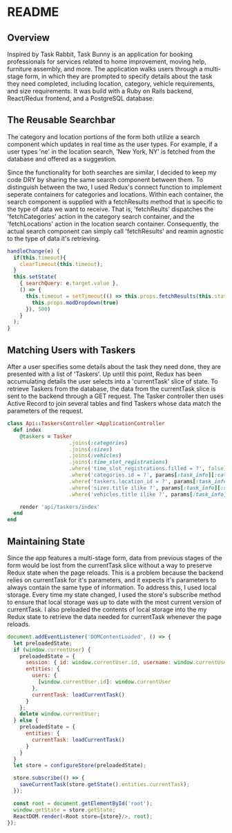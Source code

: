 # README

## Overview

Inspired by Task Rabbit, Task Bunny is an application for booking professionals for services related to home improvement, moving help, furniture assembly, and more. The application walks users through a multi-stage form, in which they are prompted to specify details about the task they need completed, including location, category, vehicle requirements, and size requirements. It was build with a Ruby on Rails backend, React/Redux frontend, and a PostgreSQL database.

## The Reusable Searchbar

The category and location portions of the form both utilize a search component which updates in real time as the user types. For example, if a user types 'ne' in the location search, 'New York, NY' is fetched from the database and offered as a suggestion.

Since the functionality for both searches are similar, I decided to keep my code DRY by sharing the same search component between them. To distinguish between the two, I used Redux's connect function to implement seperate containers for categories and locations. Within each container, the search component is supplied with a fetchResults method that is specific to the type of data we want to receive. That is, 'fetchReults' dispatches the 'fetchCategories' action in the category search container, and the 'fetchLocations' action in the location search container. Consequently, the actual search component can simply call 'fetchResults' and reamin agnostic to the type of data it's retrieving.

``` javascript
handleChange(e) {
  if(this.timeout){
    clearTimeout(this.timeout);
  }
  this.setState(
    { searchQuery: e.target.value },
    () => {
      this.timeout = setTimeout(() => this.props.fetchResults(this.state.searchQuery).then(() => {
        this.props.modDropdown(true)
      }), 500)
    }
  );
}
```

## Matching Users with Taskers

After a user specifies some details about the task they need done, they are presented with a list of 'Taskers'. Up until this point, Redux has been accumulating details the user selects into a 'currentTask' slice of state. To retrieve Taskers from the database, the data from the currentTask slice is sent to the backend through a GET request. The Tasker controller then uses Active Record to join several tables and find Taskers whose data match the parameters of the request.

``` ruby
class Api::TaskersController <ApplicationController
  def index
    @taskers = Tasker
                    .joins(:categories)
                    .joins(:sizes)
                    .joins(:vehicles)
                    .joins(:time_slot_registrations)
                    .where('time_slot_registrations.filled = ?', false)
                    .where('categories.id = ?', params[:task_info][:category][:id])
                    .where('taskers.location_id = ?', params[:task_info][:location][:id])
                    .where('sizes.title ilike ?', params[:task_info][:size])
                    .where('vehicles.title ilike ?', params[:task_info][:vehicle])

    render 'api/taskers/index'
  end
end
```

## Maintaining State

Since the app features a multi-stage form, data from previous stages of the form would be lost from the currentTask slice without a way to preserve Redux state when the page reloads. This is a problem because the backend relies on currentTask for it's parameters, and it expects it's parameters to always contain the same type of information. To address this, I used local storage. Every time my state changed, I used the store's subscribe method to ensure that local storage was up to date with the most current version of currentTask. I also preloaded the contents of local storage into the my Redux state to retrieve the data needed for currentTask whenever the page reloads.

``` javascript
document.addEventListener('DOMContentLoaded', () => {
  let preloadedState;
  if (window.currentUser) {
    preloadedState = {
      session: { id: window.currentUser.id, username: window.currentUser.username, taskIds: [] },
      entities: {
        users: {
          [window.currentUser.id]: window.currentUser
        },
        currentTask: loadCurrentTask()
      }
    };
    delete window.currentUser;
  } else {
    preloadedState = {
      entities: {
        currentTask: loadCurrentTask()
      }
    }
  }
  let store = configureStore(preloadedState);

  store.subscribe(() => {
    saveCurrentTask(store.getState().entities.currentTask);
  });

  const root = document.getElementById('root');
  window.getState = store.getState;
  ReactDOM.render(<Root store={store}/>, root);
});
```
